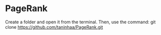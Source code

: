 # PageRank

Create a folder and open it from the terminal. Then, use the command:
git clone https://github.com/taninhaa/PageRank.git
